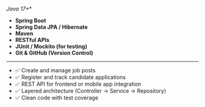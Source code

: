 *Java 17+**
- **Spring Boot**
- **Spring Data JPA / Hibernate**
- **Maven**
- **RESTful APIs**
- **JUnit / Mockito (for testing)**
- **Git & GitHub (Version Control)**

---
- ✅ Create and manage job posts
- ✅ Register and track candidate applications
- ✅ REST API for frontend or mobile app integration
- ✅ Layered architecture (Controller → Service → Repository)
- ✅ Clean code with test coverage
